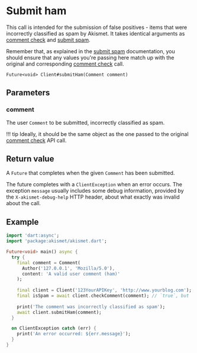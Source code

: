 # Submit ham
This call is intended for the submission of false positives - items that were incorrectly classified as spam by Akismet. It takes identical arguments as [comment check](comment_check.md) and [submit spam](submit_spam.md).

Remember that, as explained in the [submit spam](submit_spam.md) documentation, you should ensure that any values you're passing here match up with the original and corresponding [comment check](comment_check.md) call.

```
Future<void> Client#submitHam(Comment comment)
```

## Parameters

### comment
The user `Comment` to be submitted, incorrectly classified as spam.

!!! tip
    Ideally, it should be the same object as the one passed to the original [comment check](comment_check.md) API call.

## Return value
A `Future` that completes when the given `Comment` has been submitted.

The future completes with a `ClientException` when an error occurs.
The exception `message` usually includes some debug information, provided by the `X-akismet-debug-help` HTTP header, about what exactly was invalid about the call.

## Example

```dart
import 'dart:async';
import 'package:akismet/akismet.dart';

Future<void> main() async {
  try {
    final comment = Comment(
      Author('127.0.0.1', 'Mozilla/5.0'),
      content: 'A valid user comment (ham)'
    );
    
    final client = Client('123YourAPIKey', 'http://www.yourblog.com');
    final isSpam = await client.checkComment(comment); // `true`, but `false` expected.
    
    print('The comment was incorrectly classified as spam');
    await client.submitHam(comment);
  }

  on ClientException catch (err) {
    print('An error occurred: ${err.message}');
  }
}
```
